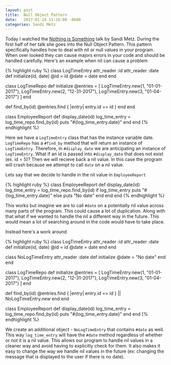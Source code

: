```yaml
---
layout: post
title:  Null Object Pattern
date:   2017-01-24 11:16:00 -0600
categories: Sandi Metz
---
```

Today I watched the [Nothing is Something](https://www.youtube.com/watch?v=OMPfEXIlTVE) talk by Sandi Metz. During the first half of her talk she goes into the Null Object Pattern. This pattern specifically handles how to deal with nil or null values in your program. When over looked they can cause majors errors in your code and should be handled carefully. Here's an example when nil can cause a problem 

{% highlight ruby %}
class LogTimeEntry
  attr_reader :id
  attr_reader :date
  def initialize(id, date)
    @id = id
    @date = date
  end
end

class LogTimeRepo
  def initialize
    @entries = 
      [ 
        LogTimeEntry.new(1, "01-01-2017"), 
        LogTimeEntry.new(2, "12-31-2017"), 
        LogTimeEntry.new(3, "01-04-2017") 
      ]
  end 

  def find_by(id)
   @entries.find { |entry| entry.id == id }
  end
end

class EmployeeReport
  def display_date(id)
    log_time_entry = log_time_repo.find_by(id)
    puts "#{log_time_entry.date}"
  end 
end
{% endhighlight %}

Here we have a `LogTimeEntry` class that has the instance variable date. `LogTimeRepo` has a `#find_by` method that  will return an instance of `LogTimeEntry`. Therefore, in `#display_date` we are anticipating an instance of `LogTimeEntry`. What if an id is passed into `#display_date` that does not exist (ex. id = 5)? Then we will recieve back a nil value. In this case the program will crash because we attempt to call `date` on a nil value. 

Lets say that we decide to handle in the nil value in `EmployeeReport`

{% highlight ruby %}
class EmployeeReport
  def display_date(id)
    log_time_entry = log_time_repo.find_by(id)
    if log_time_entry
      puts "#{log_time_entry.date}"
    else
      puts "No date"
    end
  end 
end
{% endhighlight %}

This works but imagine we are to call `#date` on a potentially nil value across many parts of the program. This could cause a lot of duplication. Along with that what if we wanted to handle the nil a different way in the future. This would mean a lot of searching around in the code would have to take place. 

Instead here's a work around

{% highlight ruby %}
class LogTimeEntry
  attr_reader :id
  attr_reader :date
  def initialize(id, date)
    @id = id
    @date = date
  end
end

class NoLogTimeEntry
  attr_reader :date
  def initialize
    @date = "No date"
  end
end

class LogTimeRepo
  def initialize
    @entries = 
      [ 
        LogTimeEntry.new(1, "01-01-2017"), 
        LogTimeEntry.new(2, "12-31-2017"), 
        LogTimeEntry.new(3, "01-04-2017") 
      ]
  end 

  def find_by(id)
    @entries.find { |entry| entry.id == id } || NoLogTimeEntry.new
  end
end

class EmployeeReport
  def display_date(id)
    log_time_entry = log_time_repo.find_by(id)
    puts "#{log_time_entry.date}"
  end 
end
{% endhighlight %}

We create an additional object - `NoLogTimeEntry` that contains `#date` as well. This way `log_time_entry` will have the `#date` method regardless of whether or not it is a nil value. This allows our program to handle nil values in a cleaner way and avoid having to explicitly check for them. It also makes it easy to change the way we handle nil values in the future (ex: changing the message that is displayed to the user if there is no date).
